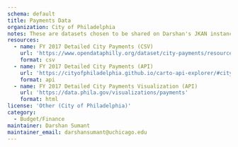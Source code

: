 ```yaml
---
schema: default
title: Payments Data
organization: City of Philadelphia
notes: These are datasets chosen to be shared on Darshan's JKAN instance
resources:
  - name: FY 2017 Detailed City Payments (CSV)
    url: 'https://www.opendataphilly.org/dataset/city-payments/resource/b88bb9ec-89f9-470a-bdbb-668d56a998cf'
    format: csv
  - name: FY 2017 Detailed City Payments (API)
    url: 'https://cityofphiladelphia.github.io/carto-api-explorer/#city_payments_fy2017'
    format: api
  - name: FY 2017 Detailed City Payments Visualization (API)
    url: 'https://data.phila.gov/visualizations/payments'
    format: html
license: 'Other (City of Philadelphia)'
category:
  - Budget/Finance
maintainer: Darshan Sumant
maintainer_email: darshansumant@uchicago.edu
---
```

